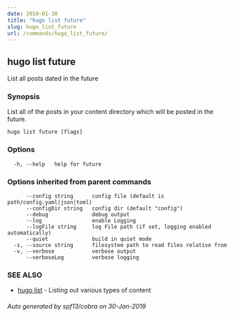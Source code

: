 ```yaml
---
date: 2019-01-30
title: "hugo list future"
slug: hugo_list_future
url: /commands/hugo_list_future/
---
```

## hugo list future

List all posts dated in the future

### Synopsis

List all of the posts in your content directory which will be
posted in the future.

```
hugo list future [flags]
```

### Options

```
  -h, --help   help for future
```

### Options inherited from parent commands

```
      --config string      config file (default is path/config.yaml|json|toml)
      --configDir string   config dir (default "config")
      --debug              debug output
      --log                enable Logging
      --logFile string     log File path (if set, logging enabled automatically)
      --quiet              build in quiet mode
  -s, --source string      filesystem path to read files relative from
  -v, --verbose            verbose output
      --verboseLog         verbose logging
```

### SEE ALSO

* [hugo list](/commands/hugo_list/)	 - Listing out various types of content

###### Auto generated by spf13/cobra on 30-Jan-2019

